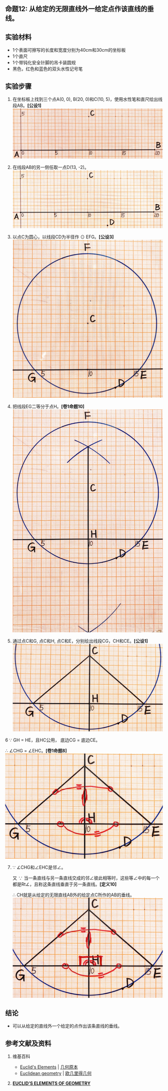 ## 命题12: 从给定的无限直线外一给定点作该直线的垂线。 

## 实验材料

- 1个表面可擦写的长度和宽度分别为40cm和30cm的坐标板
- 1个直尺
- 1个带钝化安全针脚的吊卡装圆规
- 黑色，红色和蓝色的双头水性记号笔

## 实验步骤

1. 在坐标板上找到三个点A(0, 0), B(20, 0)和C(10, 5)，使用水性笔和直尺绘出线段AB。**[公设1]**
![](/images/欧几里得几何/欧几里得元素中典型的几何实验/卷1/命题12/12a1.jpg)

2. 在线段AB的另一侧任取一点D(13, -2)。
![](/images/欧几里得几何/欧几里得元素中典型的几何实验/卷1/命题12/12a2.jpg)

3. 以点C为圆心，以线段CD为半径作 ⊙ EFG。**[公设3]**
![](/images/欧几里得几何/欧几里得元素中典型的几何实验/卷1/命题12/12a3.jpg)

4.  把线段EG二等分于点H。**[卷1命题10]**
![](/images/欧几里得几何/欧几里得元素中典型的几何实验/卷1/命题12/12a4.jpg)

5. 通过点C和G, 点C和H, 点C和E，分别绘出线段CG，CH和CE。**[公设1]**
![](/images/欧几里得几何/欧几里得元素中典型的几何实验/卷1/命题12/12a5.jpg)

6 ∵ GH = HE，且HC公用， 底边CG = 底边CE。

  ∴ ∠CHG = ∠EHC。**[卷1命题8]**
![](/images/欧几里得几何/欧几里得元素中典型的几何实验/卷1/命题12/12a6.jpg)

7. ∵  ∠CHG和∠EHC是邻∠。 

   又 ∵ 当一条直线与另一条直线交成的邻∠彼此相等时，这些等∠中的每一个都是Rt∠，且称这条直线垂直于另一条直线。**[定义10]**

   ∴ CH就是从给定的无限直线AB外的给定点C所作的AB的垂线。 
![](/images/欧几里得几何/欧几里得元素中典型的几何实验/卷1/命题12/12a7.jpg)

## 结论

- 可以从给定的直线外一个给定的点作出该条直线的垂线。

## 参考文献及资料

1. 维基百科
	- [Euclid's Elements](https://en.wikipedia.org/wiki/Euclid%27s_Elements) | [几何原本](https://zh.wikipedia.org/wiki/%E5%87%A0%E4%BD%95%E5%8E%9F%E6%9C%AC) 
	- [Euclidean geometry](https://en.wikipedia.org/wiki/Euclidean_geometry) | [欧几里得几何](https://zh.wikipedia.org/wiki/%E6%AC%A7%E5%87%A0%E9%87%8C%E5%BE%97%E5%87%A0%E4%BD%95) 

2. [**EUCLID’S ELEMENTS OF GEOMETRY**](https://farside.ph.utexas.edu/books/Euclid/Elements.pdf) 



